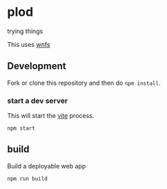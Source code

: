 # plod

trying things

This uses [wnfs](https://guide.fission.codes/developers/webnative/file-system-wnfs)

## Development
Fork or clone this repository and then do `npm install`.

### start a dev server
This will start the [vite](https://vitejs.dev/) process.

```
npm start
```

## build
Build a deployable web app
```
npm run build
```

